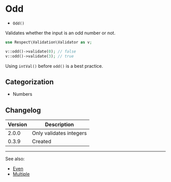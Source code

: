 # Odd

- `Odd()`

Validates whether the input is an odd number or not.

```php
use Respect\Validation\Validator as v;

v::odd()->validate(0); // false
v::odd()->validate(3); // true
```

Using `intVal()` before `odd()` is a best practice.

## Categorization

- Numbers

## Changelog

Version | Description
--------|-------------
  2.0.0 | Only validates integers
  0.3.9 | Created

***
See also:

- [Even](Even.md)
- [Multiple](Multiple.md)

